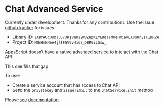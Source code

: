 # Chat Advanced Service

Currently under development. Thanks for any contributions. Use the issue [github tracker](https://github.com/classroomtechtools/chat-adv-service/issues) for issues.

- Library ID: `1XDYAGcUoblJ073Kjveni2WOZHpKLYE8qlYMkeHViavLXvsKnBIl1DR2A`
- Project ID: `MQnHmNNee4jlfFGV9v4i6s_D8R0iiSsw_`

AppsScript doesn't have a native advanced service to interact with the Chat API. 

This one fills that gap.

To use:

- Create a service account that has access to Chat API
- Send the `privateKey` and `issuerEmail` to the `ChatService.init` method

Please [see documentation](https://classroomtechtools.github.io/chat-adv-service/).
